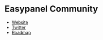 # Easypanel Community

- [Website](https://easypanel.io)
- [Twitter](https://twitter.com/easypanel_io)
- [Roadmap](https://github.com/orgs/easypanel-io/projects/1)
